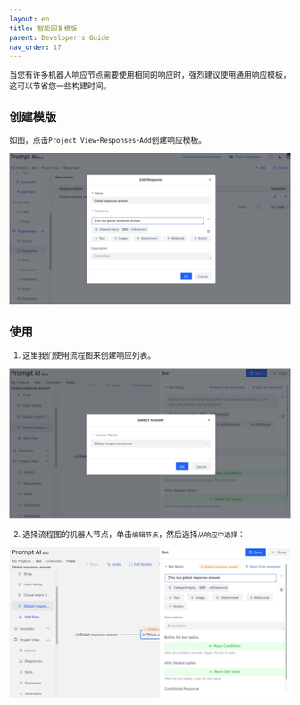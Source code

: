 ```yaml
---
layout: en
title: 智能回复模版
parent: Developer's Guide
nav_order: 17
---
```

当您有许多机器人响应节点需要使用相同的响应时，强烈建议使用通用响应模板，这可以节省您一些构建时间。

## 创建模版
如图，点击`Project View`-`Responses`-`Add`创建响应模板。

![global_response_create.jpg](/assets/images/tutorial/global_response_create.jpg)

## 使用
1. 这里我们使用流程图来创建响应列表。

![global_response_use.jpg](/assets/images/tutorial/global_response_use.jpg)

2. 选择流程图的机器人节点，单击`编辑节点`，然后选择`从响应中选择`：
   
![global_response_use_success.jpg](/assets/images/tutorial/global_response_use_success.jpg)
   

<!---
 4. Training and verification results
   Click `Debug Run - Current Module` in the upper right corner to wait for the training to complete the verification effect
--->
